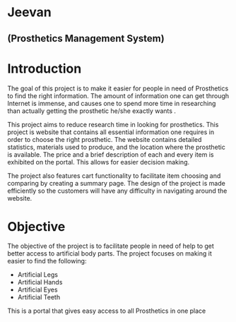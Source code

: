 
# Jeevan
## (Prosthetics Management System)
<h1>Introduction</h1>
<p>The goal of this project is to make it easier for people in need of
Prosthetics to find the right information. The amount of information one can get
through Internet is immense, and causes one to spend more time in researching
than actually getting the prosthetic he/she exactly wants .<br>

This project aims to reduce research time in looking for prosthetics. This project
is website that contains all essential information one requires in order to choose
the right prosthetic. The website contains detailed statistics, materials used to
produce, and the location where the prosthetic is available. The price and a brief
description of each and every item is exhibited on the portal. This allows for
easier decision making.<br>

The project also features cart functionality to facilitate item choosing and
comparing by creating a summary page. The design of the project is made efficiently
so the customers will have any difficulty in navigating around the website.</p1>
<h1>Objective</h1>
<p>The objective of the project is to facilitate people in need of help
to get better access to artificial body parts. The project focuses on
making it easier to find the following:
<ul>
<li>Artificial Legs</li>
<li>Artificial Hands</li>
<li>Artificial Eyes</li>
<li>Artificial Teeth</li>
</ul>
This is a portal that gives easy access to all Prosthetics in one place
